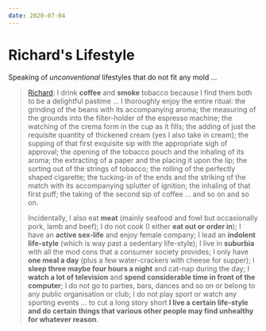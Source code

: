 ```yaml
---
date: 2020-07-04
---
```


# Richard's Lifestyle

Speaking of *unconventional* lifestyles that do not fit any mold ...

> [Richard](http://actualfreedom.com.au/sundry/frequentquestions/FAQ12a.htm): I drink **coffee** and **smoke** tobacco because I find them both to be a delightful pastime ... I thoroughly enjoy the entire ritual: the grinding of the beans with its accompanying aroma; the measuring of the grounds into the filter-holder of the espresso machine; the watching of the crema form in the cup as it fills; the adding of just the requisite quantity of thickened cream (yes I also take in cream); the supping of that first exquisite sip with the appropriate sigh of approval; the opening of the tobacco pouch and the inhaling of its aroma; the extracting of a paper and the placing it upon the lip; the sorting out of the strings of tobacco; the rolling of the perfectly shaped cigarette; the tucking-in of the ends and the striking of the match with its accompanying splutter of ignition; the inhaling of that first puff; the taking of the second sip of coffee ... and so on and so on.
>
> Incidentally, I also eat **meat** (mainly seafood and fowl but occasionally pork, lamb and beef); I do not cook (I either **eat out or order in**); I have an **active sex-life** and enjoy female company; I lead an **indolent life-style** (which is way past a sedentary life-style); I live in **suburbia** with all the mod cons that a consumer society provides; I only have **one meal a day** (plus a few water-crackers with cheese for supper); I **sleep three maybe four hours a night** and cat-nap during the day; I **watch a lot of television** and **spend considerable time in front of the computer**; I do not go to parties, bars, dances and so on or belong to any public organisation or club; I do not play sport or watch any sporting events ... to cut a long story short **I live a certain life-style and do certain things that various other people may find unhealthy for whatever reason**.

